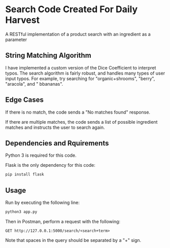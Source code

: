 # Search Code Created For Daily Harvest

A RESTful implementation of a product search with an ingredient as a parameter

## String Matching Algorithm

I have implemented a custom version of the Dice Coefficient to interpret typos. The search algorithm is fairly robust, and handles many types of user input typos. For example, try searching for "organic+shrooms", "berry", "aracola", and " bbananas".

## Edge Cases

If there is no match, the code sends a "No matches found" response.

If there are multiple matches, the code sends a list of possible ingredient matches and instructs the user to search again.

## Dependencies and Rquirements

Python 3 is required for this code.

Flask is the only dependency for this code:

```bash
pip install flask
```

## Usage

Run by executing the following line:

```bash
python3 app.py

```
Then in Postman, perform a request with the following:

```
GET http://127.0.0.1:5000/search/<search+term>
```
Note that spaces in the query should be separated by a "+" sign.


